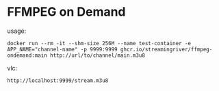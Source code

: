 # FFMPEG on Demand

usage: 
```
docker run --rm -it --shm-size 256M --name test-container -e APP_NAME="channel-name" -p 9999:9999 ghcr.io/streamingriver/ffmpeg-ondemand:main http://url/to/channel/main.m3u8
```

vlc:
```
http://localhost:9999/stream.m3u8
```